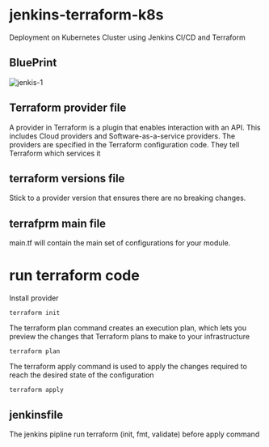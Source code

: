 # jenkins-terraform-k8s
Deployment on Kubernetes Cluster using Jenkins CI/CD and Terraform 
## BluePrint
![jenkis-1](https://github.com/alilotfi23/jenkins-terraform-k8s/assets/91953142/72a82570-2b6e-4c96-8caa-008016475d42)
## Terraform provider file
A provider in Terraform is a plugin that enables interaction with an API. This includes Cloud providers and Software-as-a-service providers. The providers are specified in the Terraform configuration code. They tell Terraform which services it 
## terraform versions file
Stick to a provider version that ensures there are no breaking changes.
## terrafprm main file
main.tf will contain the main set of configurations for your module.
# run terraform code
Install provider

```shell
terraform init
```
The terraform plan command creates an execution plan, which lets you preview the changes that Terraform plans to make to your infrastructure

```shell
terraform plan
```
The terraform apply command is used to apply the changes required to reach the desired state of the configuration
```shell
terraform apply
```
## jenkinsfile
The jenkins pipline run terraform (init, fmt, validate) before apply command

